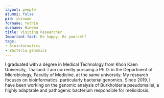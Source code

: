 ```yaml
--- 
layout: people
alumni: false
pid: yhinwan
forname: Yothin
surname: Hinwan
title: Visiting Researcher
Important-fact: Be happy. Be yourself
tags:   
- Bioinformatics
- Bacteria genomics 
---
```


I graduated with a degree in Medical Technology from Khon Kaen University, Thailand. I am currently pursuing a Ph.D. in the Department of Microbiology, Faculty of Medicine, at the same university. My research focuses on bioinformatics, particularly bacterial genomics. Since 2019, I have been working on the genomic analysis of Burkholderia pseudomallei, a highly adaptable and pathogenic bacterium responsible for melioidosis.